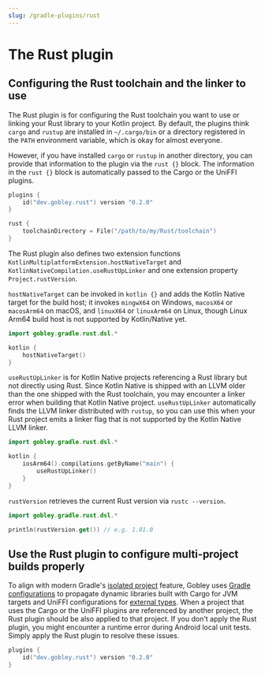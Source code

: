 ```yaml
---
slug: /gradle-plugins/rust
---
```


# The Rust plugin

## Configuring the Rust toolchain and the linker to use

The Rust plugin is for configuring the Rust toolchain you want to use or linking your Rust library
to your Kotlin project. By default, the plugins think `cargo` and `rustup` are installed in
`~/.cargo/bin` or a directory registered in the `PATH` environment variable, which is okay for
almost everyone.

However, if you have installed `cargo` or `rustup` in another directory, you can provide that
information to the plugin via the `rust {}` block. The information in the `rust {}` block is
automatically passed to the Cargo or the UniFFI plugins.

```kotlin
plugins {
    id("dev.gobley.rust") version "0.2.0"
}

rust {
    toolchainDirectory = File("/path/to/my/Rust/toolchain")
}
```

The Rust plugin also defines two extension functions `KotlinMultiplatformExtension.hostNativeTarget`
and `KotlinNativeCompilation.useRustUpLinker` and one extension property `Project.rustVersion`.

`hostNativeTarget` can be invoked in `kotlin {}` and adds the Kotlin Native target for the build
host; it invokes `mingwX64` on Windows, `macosX64` or `macosArm64` on macOS, and `linuxX64` or
`linuxArm64` on Linux, though Linux Arm64 build host is not supported by Kotlin/Native yet.

```kotlin
import gobley.gradle.rust.dsl.*

kotlin {
    hostNativeTarget()
}
```

`useRustUpLinker` is for Kotlin Native projects referencing a Rust library but not directly using
Rust. Since Kotlin Native is shipped with an LLVM older than the one shipped with the Rust
toolchain, you may encounter a linker error when building that Kotlin Native project.
`useRustUpLinker` automatically finds the LLVM linker distributed with `rustup`, so you can use this
when your Rust project emits a linker flag that is not supported by the Kotlin Native LLVM linker.

```kotlin
import gobley.gradle.rust.dsl.*

kotlin {
    iosArm64().compilations.getByName("main") {
        useRustUpLinker()
    }
}
```

`rustVersion` retrieves the current Rust version via `rustc --version`.

```kotlin
import gobley.gradle.rust.dsl.*

println(rustVersion.get()) // e.g. 1.81.0
```

## Use the Rust plugin to configure multi-project builds properly

To align with modern
Gradle's [isolated project](https://docs.gradle.org/8.13/userguide/isolated_projects.html)
feature, Gobley
uses [Gradle configurations](https://docs.gradle.org/8.13/userguide/declaring_configurations.html)
to propagate dynamic libraries built with Cargo for JVM targets and UniFFI configurations
for [external types](https://mozilla.github.io/uniffi-rs/0.29/types/remote_ext_types.html). When a project
that uses the Cargo or the UniFFI plugins are referenced by another project, the Rust plugin should
be also applied to that project. If you don't apply the Rust plugin, you might encounter a runtime
error during Android local unit tests. Simply apply the Rust plugin to resolve these issues.

```kotlin
plugins {
    id("dev.gobley.rust") version "0.2.0"
}
```